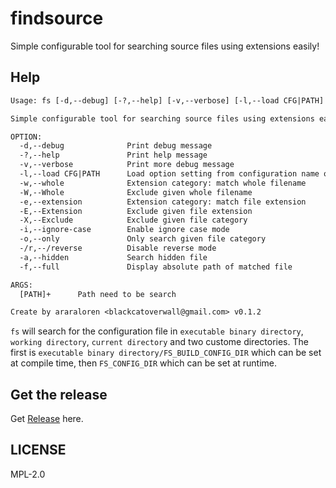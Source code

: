 # findsource

Simple configurable tool for searching source files using extensions easily!

## Help

```txt
Usage: fs [-d,--debug] [-?,--help] [-v,--verbose] [-l,--load CFG|PATH] [-w,--whole] [-W,--Whole] [-e,--extension] [-E,--Extension] [-X,--Exclude] [-i,--ignore-case] [-o,--only] [-/r,--/reverse] [-a,--hidden] [-f,--full] [ARGS]

Simple configurable tool for searching source files using extensions easily!

OPTION:
  -d,--debug              Print debug message
  -?,--help               Print help message
  -v,--verbose            Print more debug message
  -l,--load CFG|PATH      Load option setting from configuration name or file
  -w,--whole              Extension category: match whole filename
  -W,--Whole              Exclude given whole filename
  -e,--extension          Extension category: match file extension
  -E,--Extension          Exclude given file extension
  -X,--Exclude            Exclude given file category
  -i,--ignore-case        Enable ignore case mode
  -o,--only               Only search given file category
  -/r,--/reverse          Disable reverse mode
  -a,--hidden             Search hidden file
  -f,--full               Display absolute path of matched file

ARGS:
  [PATH]+      Path need to be search

Create by araraloren <blackcatoverwall@gmail.com> v0.1.2
```

`fs` will search for the configuration file in `executable binary directory`, `working directory`,
`current directory` and two custome directories.
The first is `executable binary directory/FS_BUILD_CONFIG_DIR` which can be set at compile time,
then `FS_CONFIG_DIR` which can be set at runtime.

## Get the release 

Get [Release](https://github.com/araraloren/findsource/releases) here.

## LICENSE

MPL-2.0